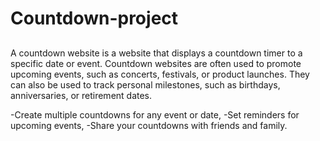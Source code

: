 # Countdown-project
##
A countdown website is a website that displays a countdown timer to a specific date or event. Countdown websites are often used to promote upcoming events, such as concerts, festivals, or product launches.
They can also be used to track personal milestones, such as birthdays, anniversaries, or retirement dates.

-Create multiple countdowns for any event or date,
-Set reminders for upcoming events,
-Share your countdowns with friends and family.
